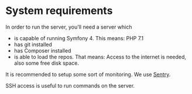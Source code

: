 # System requirements

In order to run the server, you'll need a server which

* is capable of running Symfony 4. This means: PHP 7.1
* has git installed
* has Composer installed
* is able to load the repos. That means: Access to the internet is needed, also some free disk space.

It is recommended to setup some sort of monitoring. We use [Sentry](https://sentry.io).

SSH access is useful to run commands on the server. 